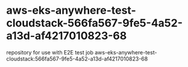 # aws-eks-anywhere-test-cloudstack-566fa567-9fe5-4a52-a13d-af4217010823-68
repository for use with E2E test job aws-eks-anywhere-test-cloudstack:566fa567-9fe5-4a52-a13d-af4217010823-68
